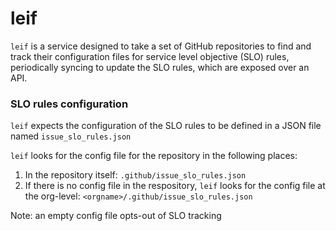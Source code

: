 # leif

`leif` is a service designed to take a set of GitHub repositories to 
find and track their configuration files for service level objective (SLO) rules,
periodically syncing to update the SLO rules, which are exposed over an API.


### SLO rules configuration

`leif` expects the configuration of the SLO rules to be defined in a JSON file named `issue_slo_rules.json`

`leif` looks for the config file for the repository in the following places:
1. In the repository itself: `.github/issue_slo_rules.json`
2. If there is no config file in the respository, `leif` looks for the config file at the org-level:         `<orgname>/.github/issue_slo_rules.json`

Note: an empty config file opts-out of SLO tracking
